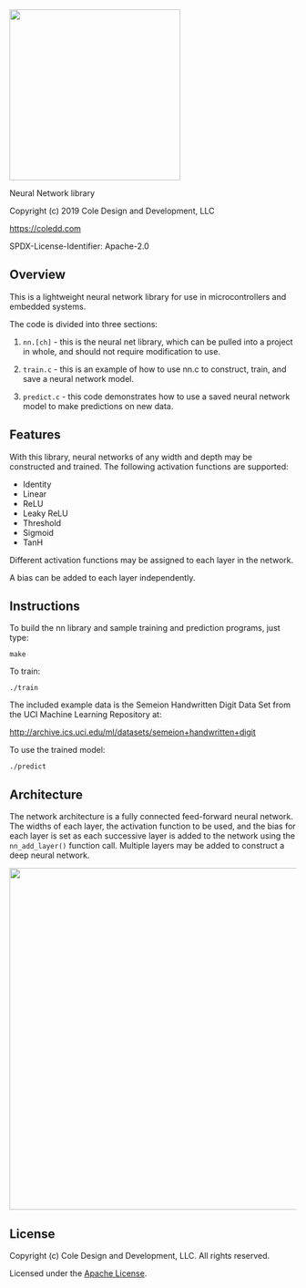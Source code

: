 <img src="https://github.com/coledd/nn/blob/master/logo.png" width="300">

Neural Network library

Copyright (c) 2019 Cole Design and Development, LLC

https://coledd.com

SPDX-License-Identifier: Apache-2.0

## Overview

This is a lightweight neural network library for use in microcontrollers and embedded systems. 

The code is divided into three sections:

1. `nn.[ch]` - this is the neural net library, which can be pulled into a project in whole, and should not require modification to use.

2. `train.c` - this is an example of how to use nn.c to construct, train, and save a neural network model.

3. `predict.c` - this code demonstrates how to use a saved neural network model to make predictions on new data.

## Features

With this library, neural networks of any width and depth may be constructed and trained. The following activation functions are supported:

* Identity
* Linear
* ReLU
* Leaky ReLU
* Threshold
* Sigmoid
* TanH

Different activation functions may be assigned to each layer in the network.

A bias can be added to each layer independently.

## Instructions

To build the nn library and sample training and prediction programs, just type:
```
make
```


To train:
```
./train
```
The included example data is the Semeion Handwritten Digit Data Set from the UCI Machine Learning Repository at:

http://archive.ics.uci.edu/ml/datasets/semeion+handwritten+digit


To use the trained model:
```
./predict
```

## Architecture

The network architecture is a fully connected feed-forward neural network. The widths of each layer, the activation function to be used, and the bias for each layer is set as each successive layer is added to the network using the `nn_add_layer()` function call. Multiple layers may be added to construct a deep neural network.

<img src="https://github.com/coledd/nn/blob/master/nn.png" width="600">

## License
Copyright (c) Cole Design and Development, LLC. All rights reserved.

Licensed under the [Apache License](./LICENSE).

